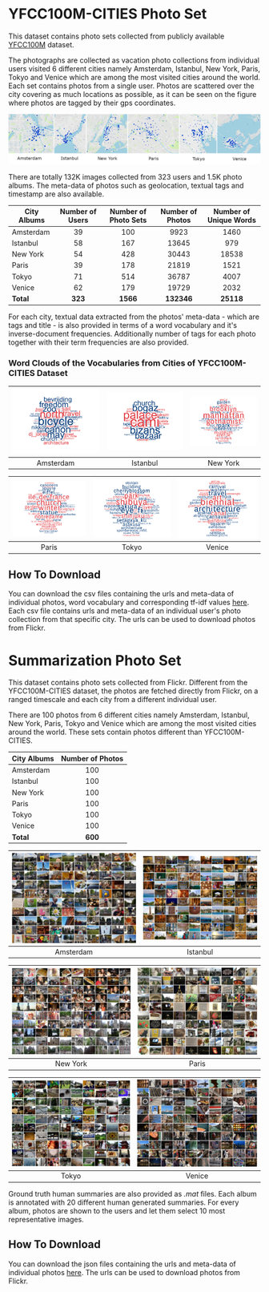 # YFCC100M-CITIES Photo Set
This dataset contains photo sets collected from publicly available [YFCC100M](http://projects.dfki.uni-kl.de/yfcc100m/) dataset. 

The photographs are collected as vacation photo collections from individual users visited 6 different cities namely Amsterdam, Istanbul, New York, Paris, Tokyo and Venice which are among the most visited cities around the world. Each set contains photos from a single user. Photos are scattered over the city covering as much locations as possible, as it can be seen on the figure where photos are tagged by their gps coordinates.

![](population-densities.png)

There are totally 132K images collected from 323 users and 1.5K photo albums. The meta-data of photos such as geolocation, textual tags and timestamp are also available.

| City Albums | Number of Users | Number of Photo Sets | Number of Photos | Number of Unique Words
|-------------|:---------------:|:--------------------:|:----------------:|:----------------:|
| Amsterdam   | 39              | 100                  | 9923             |1460|
| Istanbul    | 58              | 167                  | 13645            |979|
| New York    | 54              | 428                  | 30443            |18538|
| Paris       | 39              | 178                  | 21819            |1521|
| Tokyo       | 71              | 514                  | 36787            |4007|
| Venice      | 62              | 179                  | 19729            |2032|
| **Total**   | **323**         | **1566**             | **132346**       |**25118**|

For each city, textual data extracted from the photos' meta-data - which are tags and title - is also provided in terms of a word vocabulary and it's inverse-document frequencies. Additionally number of tags for each photo together with their term frequencies are also provided.

### Word Clouds of the Vocabularies from Cities of YFCC100M-CITIES Dataset

|![](wordcloud_amsterdam.png)|![](wordcloud_istanbul.png)|![](wordcloud_newyork.png)|
|:---:|:---:|:---:|
|Amsterdam                    |  Istanbul | New York|

![](wordcloud_paris.png)|![](wordcloud_tokyo.png)|![](wordcloud_venice.png)|
|:---:|:---:|:---:|
|  Paris |Tokyo                    |  Venice |

## How To Download

You can download the csv files containing the urls and meta-data of individual photos, word vocabulary and corresponding tf-idf values [here](./yfcmmf00m-cities.zip). Each csv file contains urls and meta-data of an individual user's photo collection from that specific city. The urls can be used to download photos from Flickr.

# Summarization Photo Set
This dataset contains photo sets collected from Flickr. Different from the YFCC100M-CITIES dataset, the photos are fetched directly from Flickr, on a ranged timescale and each city from a different individual user.

There are 100 photos from 6 different cities namely Amsterdam, Istanbul, New York, Paris, Tokyo and Venice which are among the most visited cities around the world. These sets contain photos different than YFCC100M-CITIES.

| City Albums | Number of Photos |
|-------------|:----------------:|
| Amsterdam   | 100              |
| Istanbul    | 100              |
| New York    | 100              |
| Paris       | 100              |
| Tokyo       | 100              |
| Venice      | 100              |
| **Total**   | **600**          |

|![](Summarization_Amsterdam.jpg)|![](Summarization_Istanbul.jpg)|
|:---:|:---:|
|Amsterdam                    |  Istanbul |

|![](Summarization_Newyork.jpg)|![](Summarization_Paris.jpg)|
|:---:|:---:|
|New York                    |  Paris |

|![](Summarization_Tokyo.jpg)|![](Summarization_Venice.jpg)|
|:---:|:---:|
|Tokyo                    |  Venice |

Ground truth human summaries are also provided as *.mat* files. Each album is annotated with 20 different human generated summaries. For every album, photos are shown to the users and let them select 10 most representative images.

## How To Download

You can download the json files containing the urls and meta-data of individual photos [here](./summary-set.zip). The urls can be used to download photos from Flickr.
